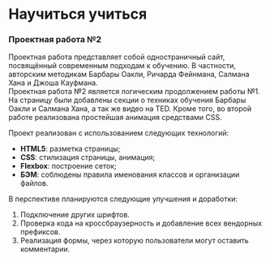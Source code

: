 # Научиться учиться
### Проектная работа №2
Проектная работа представляет собой одностраничный сайт, посвящённый современным подходам к обучению. В частности, авторским методикам Барбары Оакли, Ричарда Фейнмана, Салмана Хана и Джоша Кауфмана.  
Проектная работа №2 является логическим продолжением работы №1. На страницу были добавлены секции о техниках обучения Барбары Оакли и Салмана Хана, а так же видео на TED. Кроме того, во второй работе реализована простейшая анимация средствами CSS.

Проект реализован с использованием следующих технологий:
 * **HTML5**: разметка страницы;
 * **CSS**: стилизация страницы, анимация;
 * **Flexbox**: построение сеток;
 * **БЭМ**: соблюдены правила именования классов и организации файлов.

В перспективе планируются следующие улучшения и доработки:
 1. Подключение других шрифтов.
 2. Проверка кода на кроссбраузерность и добавление всех вендорных префиксов.
 3. Реализация формы, через которую пользователи могут оставить комментарии.
